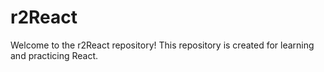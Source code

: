 # r2React

Welcome to the r2React repository! This repository is created for learning and practicing React.